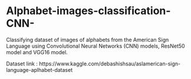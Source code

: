 # Alphabet-images-classification-CNN-
Classifying dataset of images of alphabets from the American Sign Language using Convolutional Neural Networks (CNN) models, ResNet50 model and VGG16 model.
<p>Dataset link : https://www.kaggle.com/debashishsau/aslamerican-sign-language-aplhabet-dataset <p\>
